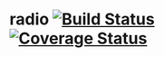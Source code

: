 # radio [![Build Status](https://travis-ci.org/polybit/radio.svg)](https://travis-ci.org/polybit/radio) [![Coverage Status](https://coveralls.io/repos/polybit/radio/badge.svg)](https://coveralls.io/r/polybit/radio)
